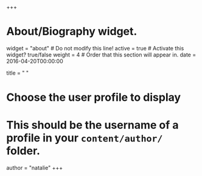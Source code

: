 +++
# About/Biography widget.
widget = "about"  # Do not modify this line!
active = true  # Activate this widget? true/false
weight = 4  # Order that this section will appear in.
date = 2016-04-20T00:00:00

title = " "

# Choose the user profile to display
# This should be the username of a profile in your `content/author/` folder.
author = "natalie"
+++
